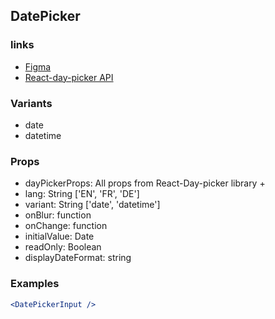 ## DatePicker

### links

-   [Figma](https://www.figma.com/file/LBIDgVFfAqt8BhycUZwVU0/Design-System?node-id=2294%3A60)
-   [React-day-picker API](http://react-day-picker.js.org/api/DayPicker)

### Variants

-   date
-   datetime

### Props

-   dayPickerProps: All props from React-Day-picker library + 
-   lang: String ['EN', 'FR', 'DE']
-   variant: String ['date', 'datetime']
-   onBlur: function
-   onChange: function
-   initialValue: Date
-   readOnly: Boolean
-   displayDateFormat: string

### Examples

```jsx
<DatePickerInput />
```
